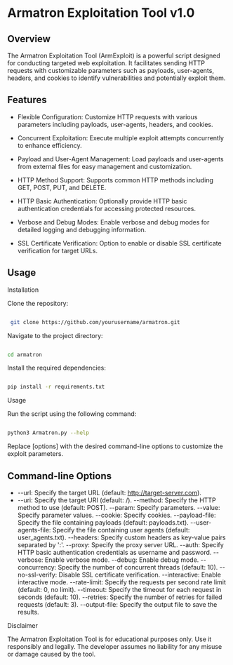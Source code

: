 # Armatron Exploitation Tool v1.0

## Overview

The Armatron Exploitation Tool (ArmExploit) is a powerful script designed for conducting targeted web exploitation. It facilitates sending HTTP requests with customizable parameters such as payloads, user-agents, headers, and cookies to identify vulnerabilities and potentially exploit them.

## Features

- Flexible Configuration: Customize HTTP requests with various parameters including payloads, user-agents, headers, and cookies.

- Concurrent Exploitation: Execute multiple exploit attempts concurrently to enhance efficiency.
    
- Payload and User-Agent Management: Load payloads and user-agents from external files for easy management and customization.
    
- HTTP Method Support: Supports common HTTP methods including GET, POST, PUT, and DELETE.
    
- HTTP Basic Authentication: Optionally provide HTTP basic authentication credentials for accessing protected resources.
    
- Verbose and Debug Modes: Enable verbose and debug modes for detailed logging and debugging information.
    
- SSL Certificate Verification: Option to enable or disable SSL certificate verification for target URLs.

## Usage
Installation

Clone the repository:

```bash

 git clone https://github.com/yourusername/armatron.git
```

Navigate to the project directory:

```bash

cd armatron
```

Install the required dependencies:

```bash

pip install -r requirements.txt
```

Usage

Run the script using the following command:

```bash

python3 Armatron.py --help

```

Replace [options] with the desired command-line options to customize the exploit parameters.

## Command-line Options

- --url: Specify the target URL (default: http://target-server.com).
- --uri: Specify the target URI (default: /).
--method: Specify the HTTP method to use (default: POST).
--param: Specify parameters.
--value: Specify parameter values.
--cookie: Specify cookies.
--payload-file: Specify the file containing payloads (default: payloads.txt).
--user-agents-file: Specify the file containing user agents (default: user_agents.txt).
--headers: Specify custom headers as key-value pairs separated by ':'.
--proxy: Specify the proxy server URL.
--auth: Specify HTTP basic authentication credentials as username and password.
--verbose: Enable verbose mode.
--debug: Enable debug mode.
--concurrency: Specify the number of concurrent threads (default: 10).
--no-ssl-verify: Disable SSL certificate verification.
--interactive: Enable interactive mode.
--rate-limit: Specify the requests per second rate limit (default: 0, no limit).
--timeout: Specify the timeout for each request in seconds (default: 10).
--retries: Specify the number of retries for failed requests (default: 3).
--output-file: Specify the output file to save the results.

Disclaimer

The Armatron Exploitation Tool is for educational purposes only. Use it responsibly and legally. The developer assumes no liability for any misuse or damage caused by the tool.
